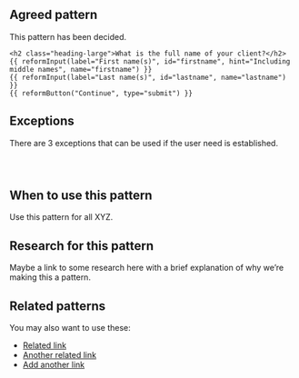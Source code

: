 ## Agreed pattern

This pattern has been decided.

```example
<h2 class="heading-large">What is the full name of your client?</h2>
{{ reformInput(label="First name(s)", id="firstname", hint="Including middle names", name="firstname") }}
{{ reformInput(label="Last name(s)", id="lastname", name="lastname") }}
{{ reformButton("Continue", type="submit") }}
```

## Exceptions

There are 3 exceptions that can be used if the user need is established.

```example

```

```example

```

```example

```

## When to use this pattern

Use this pattern for all XYZ.

## Research for this pattern

Maybe a link to some research here with a brief explanation of why we’re making this a pattern.

## Related patterns

You may also want to use these:

* [Related link](#)
* [Another related link](#)
* [Add another link](#)